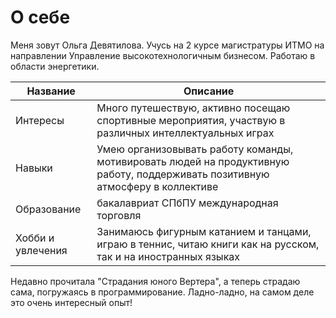# О себе

Меня зовут Ольга Девятилова. Учусь на 2 курсе магистратуры ИТМО на направлении Управление высокотехнологичным бизнесом. Работаю в области энергетики.

| Название          | Описание |
|-------------------|----------|
| Интересы          | Много путешествую, активно посещаю спортивные мероприятия, участвую в различных интеллектуальных играх |
| Навыки            | Умею организовывать работу команды, мотивировать людей на продуктивную работу, поддерживать позитивную атмосферу в коллективе |
| Образование       | бакалавриат СПбПУ международная торговля |
| Хобби и увлечения | Занимаюсь фигурным катанием и танцами, играю в теннис, читаю книги как на русском, так и на иностранных языках |

Недавно прочитала "Страдания юного Вертера", а теперь страдаю сама, погружаясь в программирование.
Ладно-ладно, на самом деле это очень интересный опыт!


